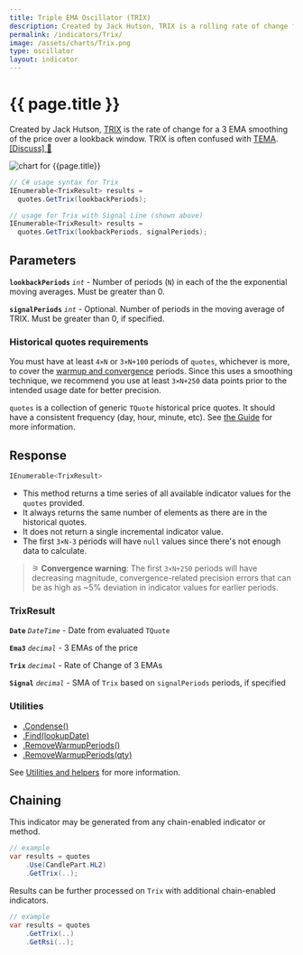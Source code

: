 ```yaml
---
title: Triple EMA Oscillator (TRIX)
description: Created by Jack Hutson, TRIX is a rolling rate of change for a 3 EMA smoothing of the price over a lookback window.  TRIX is often confused with Triple EMA (TEMA).
permalink: /indicators/Trix/
image: /assets/charts/Trix.png
type: oscillator
layout: indicator
---
```


# {{ page.title }}

Created by Jack Hutson, [TRIX](https://en.wikipedia.org/wiki/Trix_(technical_analysis)) is the rate of change for a 3 EMA smoothing of the price over a lookback window.  TRIX is often confused with [TEMA]({{site.baseurl}}/indicators/Tema/#content).
[[Discuss] &#128172;]({{site.github.repository_url}}/discussions/234 "Community discussion about this indicator")

![chart for {{page.title}}]({{site.baseurl}}{{page.image}})

```csharp
// C# usage syntax for Trix
IEnumerable<TrixResult> results =
  quotes.GetTrix(lookbackPeriods);

// usage for Trix with Signal Line (shown above)
IEnumerable<TrixResult> results =
  quotes.GetTrix(lookbackPeriods, signalPeriods);
```

## Parameters

**`lookbackPeriods`** _`int`_ - Number of periods (`N`) in each of the the exponential moving averages.  Must be greater than 0.

**`signalPeriods`** _`int`_ - Optional.  Number of periods in the moving average of TRIX.  Must be greater than 0, if specified.

### Historical quotes requirements

You must have at least `4×N` or `3×N+100` periods of `quotes`, whichever is more, to cover the [warmup and convergence]({{site.github.repository_url}}/discussions/688) periods.  Since this uses a smoothing technique, we recommend you use at least `3×N+250` data points prior to the intended usage date for better precision.

`quotes` is a collection of generic `TQuote` historical price quotes.  It should have a consistent frequency (day, hour, minute, etc).  See [the Guide]({{site.baseurl}}/guide/#historical-quotes) for more information.

## Response

```csharp
IEnumerable<TrixResult>
```

- This method returns a time series of all available indicator values for the `quotes` provided.
- It always returns the same number of elements as there are in the historical quotes.
- It does not return a single incremental indicator value.
- The first `3×N-3` periods will have `null` values since there's not enough data to calculate.

>&#9886; **Convergence warning**: The first `3×N+250` periods will have decreasing magnitude, convergence-related precision errors that can be as high as ~5% deviation in indicator values for earlier periods.

### TrixResult

**`Date`** _`DateTime`_ - Date from evaluated `TQuote`

**`Ema3`** _`decimal`_ - 3 EMAs of the price

**`Trix`** _`decimal`_ - Rate of Change of 3 EMAs

**`Signal`** _`decimal`_ - SMA of `Trix` based on `signalPeriods` periods, if specified

### Utilities

- [.Condense()]({{site.baseurl}}/utilities#condense)
- [.Find(lookupDate)]({{site.baseurl}}/utilities#find-indicator-result-by-date)
- [.RemoveWarmupPeriods()]({{site.baseurl}}/utilities#remove-warmup-periods)
- [.RemoveWarmupPeriods(qty)]({{site.baseurl}}/utilities#remove-warmup-periods)

See [Utilities and helpers]({{site.baseurl}}/utilities#utilities-for-indicator-results) for more information.

## Chaining

This indicator may be generated from any chain-enabled indicator or method.

```csharp
// example
var results = quotes
    .Use(CandlePart.HL2)
    .GetTrix(..);
```

Results can be further processed on `Trix` with additional chain-enabled indicators.

```csharp
// example
var results = quotes
    .GetTrix(..)
    .GetRsi(..);
```

